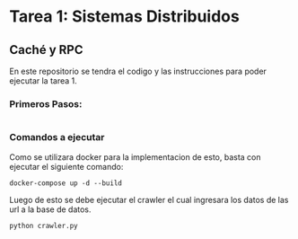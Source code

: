 # Tarea 1: Sistemas Distribuidos
## Caché y RPC
En este repositorio se tendra el codigo y las instrucciones para poder ejecutar la tarea 1.
### Primeros Pasos:

```

```
### Comandos a ejecutar
Como se utilizara docker para la implementacion de esto, basta con ejecutar el siguiente comando:
```
docker-compose up -d --build

```
Luego de esto se debe ejecutar el crawler el cual ingresara los datos de las url a la base de datos.
```
python crawler.py
```

